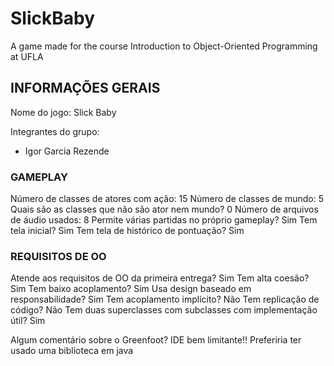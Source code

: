 # SlickBaby
A game made for the course Introduction to Object-Oriented Programming at UFLA

## INFORMAÇÕES GERAIS

Nome do jogo: Slick Baby

Integrantes do grupo:
- Igor Garcia Rezende

### GAMEPLAY

Número de classes de atores com ação: 15
Número de classes de mundo: 5
Quais são as classes que não são ator nem mundo? 0
Número de arquivos de áudio usados: 8
Permite várias partidas no próprio gameplay? Sim
Tem tela inicial? Sim
Tem tela de histórico de pontuação? Sim

### REQUISITOS DE OO

Atende aos requisitos de OO da primeira entrega? Sim
Tem alta coesão? Sim
Tem baixo acoplamento? Sim
Usa design baseado em responsabilidade? Sim
Tem acoplamento implícito? Não
Tem replicação de código? Não
Tem duas superclasses com subclasses com implementação útil? Sim

Algum comentário sobre o Greenfoot? 
IDE bem limitante!! Preferiria ter usado uma biblioteca em java
